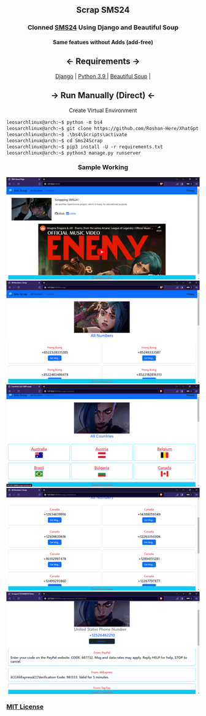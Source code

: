 <h2 align="center">Scrap SMS24</h2>

<h3 align="center">Clonned <a href="https://sms24.me/en/">SMS24</a> Using Django and Beautiful Soup</h3>

<h4 align="center">Same featues without Adds (add-free)</h4>

<h2 align="center"> 
    <- Requirements -> 
</h2>
<p align="center">
    <a href="https://docs.djangoproject.com/en/4.2/"> Django</a> |
    <a href="https://www.python.org/downloads/release/python-390/"> Python 3.9 </a> |
    <a href=" https://www.crummy.com/software/BeautifulSoup/bs4/doc/#"> Beautiful Soup</a> |
</p>

<h2 align="center"> 
   -> Run Manually (Direct) <-
</h2>

<p align="center">Create Virtual Environment</p>

```console
leosarchlinux@arch:~$ python -m bs4
leosarchlinux@arch:~$ git clone https://github.com/Roshan-Here/XhatGpt
leosarchlinux@arch:~$ .\bs4\Scripts\activate
leosarchlinux@arch:~$ cd Sms24Scrap
leosarchlinux@arch:~$ pip3 install -U -r requirements.txt
leosarchlinux@arch:~$ python3 manage.py runserver
```

<h3 align="center" style="margin-top:4%"> Sample Working </h3>
<img src="SampleWorking/Screenshot 1.png" alt="" srcset="">
<img src="SampleWorking/Screenshot 2.png" alt="" srcset="">
<img src="SampleWorking/Screenshot 3.png" alt="" srcset="">
<img src="SampleWorking/Screenshot 4.png" alt="" srcset="">
<img src="SampleWorking/Screenshot 5.png" alt="" srcset="">

<h3 style="margin-top:4%"><a href="https://github.com/Roshan-Here/XhatGpt/blob/main/LICENSE">MIT License</a></h3>